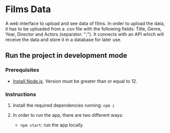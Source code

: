 # Films Data

A web interface to upload and see data of films. In order to upload the data, it has to be uploaded from a .csv file with the following fields: Title, Genre, Year, Director and Actors (separator: ";").
It connects with an API which will receive the data and store it in a database for later use.

## Run the project in development mode
### Prerequisites
- [Install Node.js](https://nodejs.org/es/download/). Version must be greater than or equal to 12.

### Instructions
1) Install the required dependencies running: ```npm i```
2) In order to run the app, there are two different ways:
    
    - ```npm start```: run the app locally.